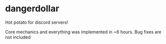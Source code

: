 ﻿# dangerdollar

Hot potato for discord servers! 

Core mechanics and everything was implemented in ~6 hours. Bug fixes are not included 
